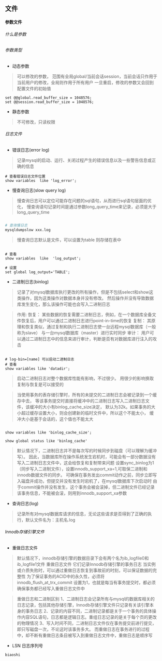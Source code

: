 ## 文件

#### 参数文件

###### 什么是参数

###### 参数类型

- 动态参数

> 可以修改的参数， 范围有全局global/当前会话session，当前会话只作用于当前用户的修改，全局则作用于所有用户
一旦重启，修改的参数又会回到配置文件的初始值 

```mysql
set @@global.read_buffer_size = 1048576;
set @@session.read_buffer_size = 1048576;
```

- 静态参数

> 不可修改，只读权限

###### 日志文件

- 错误日志(error log)

> 记录mysql的启动、运行、关闭过程产生的错误信息以及一些警告信息或正确的信息

```mysql
# 查看错误日志文件位置
show variables  like 'log_error';
```
- 慢查询日志(slow query log)

> 慢查询日志可以定位可能存在问题的sql语句，从而进行sql语句层面的优化，
慢查询语句记录时间是通过参数long_query_time来记录，必须是大于long_query_time
```bash

# 查询慢日志
mysqldumpslow xxx.log

```

> 慢查询日志默认是文件，可以设置为table 则存储在表中

```mysql

# 查看
show variables  like  'log_output';

# 设置
set global log_output='TABLE';

```

- 二进制日志(binlog)

> 记录了对mysql数据库执行更改的所有操作，但是不包括select和show这类操作，因为这类操作对数据本身并没有修改。
然后操作并没有导致数据库发生变化，那么该操作可能也会写入二进制日志

>作用: 
>恢复： 某些数据的恢复需要二进制日志，例如，在一个数据库全备文件恢复后，用户可以通过二进制日志进行point-in-time的恢复 
>复制： 其原理和恢复类似，通过复制和执行二进制日志使一台远程mysql数据库（一般称为slave） 与一台mysql数据库（master）进行实时同步
>审计： 用户可以通过二进制日志中的信息来进行审计，判断是否有对数据库进行注入的攻击

```mysql

# log-bin=[name] 可以启动二进制日志
# 查看
show variables like 'datadir';

```

> 启动二进制日志对整个数据库性能有影响，不过很少。 用很少的影响换取复制与恢复是可以接受的


> 当使用事务的表存储引擎时，所有的未提交的二进制日志会被记录到一个缓存中去，
等该事务提交时直接将缓冲中的二进制日志写入二进制日志文件，该缓冲的大小有binlog_cache_size决定，
默认为32k。如果事务的大小超过缓存设置大小，则会创建新的临时文件中，所以这个不能太小，
缓冲大小是基于会话的，这个值也不能太大

```mysql

show variables like 'binlog_cache_size';

show global status like 'binlog_cache'

```

> 默认情况下，二进制日志并不是每次写的时候同步到磁盘（可以理解为缓冲写）。
因此，当数据库所在操作系统发生宕机时，可能会有一部分数据没有写入二进制日志文件中，这会给恢复和复制带来问题
设置sync_binlog为1（同步写入二进制文件），设置innodb_support_xa=1,可取保二进制和innodb数据文件的同步。
可确保在事务发出commit动作之前，同步立即写入磁盘并成功，但提交并没有发生时宕机了，在mysql数据库下次启动时
由于commit操作并没有发生，这个事务会被会滚掉，但二进制文件已经记录该事务信息，不能被会滚，则用到innodb_support_xa参数


- 查询日志(log)

> 记录所有对mysql数据库请求的信息，无论这些请求是否得到了正确的执行，默认文件名为：主机名.log



###### Innodb存储引擎文件

- 重做日志文件

> 默认情况下，innodb存储引擎的数据目录下会有两个名为ib_logfile0和ib_logfile1文件 重做日志文件
它们记录Innodb存储引擎的事务日志
当实例或介质失败时，可以通过重做日志恢复到事故前的时刻，可以保证数据的完整性
为了保证事务的ACID中的永久性，必须将innodb_flush_at_trx_commit 设置为1，也就是每当有事务提交时，都必须确保事务都已经写入重做日志文件中

> 重做日志和二进制区别
1、二进制日志会记录所有与mysql的数据库相关的日志记录，包括其他存储引擎，Innodb存储引擎文件只记录有关该引擎本身的事务日志
2、记录的内容不同，二进制记录都是关于一个事务的具体操作内容SQL语句，日志都是逻辑日志。重组日志记录的是关于每个页的更改的物理情况
3、写入时间不同，二进制日志文件仅在事务提交前进行提交，即只写磁盘一次，不论这时该事务多大。
而重做日志在事务进行的过程中，却不断有重做日志条目被写入到重做日志文件中，重做日志是顺序写

- LSN 日志序列号
```text
biaoshi 
```
